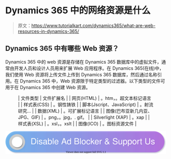 # Dynamics 365 中的网络资源是什么

> 原文：<https://www.tutorialkart.com/dynamics365/what-are-web-resources-in-dynamics-365/>

## Dynamics 365 中有哪些 Web 资源？

Dynamics 365 中的 web 资源是存储在 Dynamics 365 数据库中的虚拟文件，通常由开发人员和设计人员用来扩展 Web 应用程序。在 Dynamics 365(在线)中，我们使用 Web 资源将上传文件上传到 Dynamics 365 数据库，然后通过名称引用。在 Dynamics 365 中，Web 资源限于特定类型的过滤器。以下类型的文件可用于在 Dynamics 365 中创建 Web 资源。

<figure class="wp-block-table">

| 文件类型 | 文件扩展名 |
| 网页(HTML) | 。htm，。超文本标记语言 |
| 样式表(CSS) | 。钢性铸铁 |
| 脚本(Jscript、JavaScript) | 。射流研究… |
| 数据(XML) | 。可扩展标记语言 |
| 图像(巴布亚新几内亚、JPG、GIF) | 。png，。jpg，. gif。 |
| Silverlight (XAP) | 。xap |
| 样式表(XSL) | 。xsl，。xslt |
| 图像(ICO) | 。图标资源文件 |

</figure>

[![](img/925da31b32d6bc3827932f6c8afb11bb.png)](https://www.tutorialkart.com/)